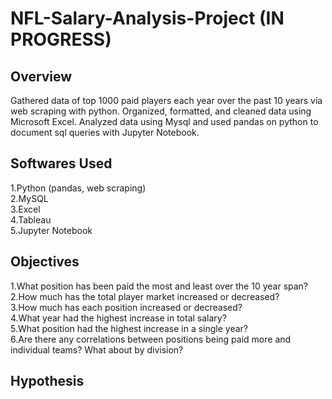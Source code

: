 # NFL-Salary-Analysis-Project (IN PROGRESS)

## Overview
Gathered data of top 1000 paid players each year over the past 10 years via web scraping with python. Organized, formatted, and cleaned data using Microsoft Excel. Analyzed data using Mysql and used pandas on python to document sql queries with Jupyter Notebook.

## Softwares Used
1.Python (pandas, web scraping) \
2.MySQL \
3.Excel \
4.Tableau \
5.Jupyter Notebook

## Objectives
1.What position has been paid the most and least over the 10 year span? \
2.How much has the total player market increased or decreased? \
3.How much has each position increased or decreased? \
4.What year had the highest increase in total salary? \
5.What position had the highest increase in a single year? \
6.Are there any correlations between positions being paid more and individual teams? What about by division? 

## Hypothesis
